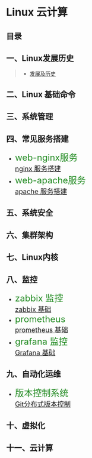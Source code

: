 
# Linux 云计算
## 目录
## 一、Linux发展历史
> - [发展及历史](https://abbott68.github.io/linux/history/linux发展及历史.html)

## 二、Linux 基础命令
## 三、系统管理
## 四、常见服务搭建
* <font size=5 color=ForestGreen> web-nginx服务</font></br>
<font size=4>[nginx 服务搭建](https://abbott68.github.io/linux/WebServer/nginx/nginx服务器搭建.html)</font></br>
* <font size=5 color=ForestGreen> web-apache服务</font></br>
<font size=4>[apache 服务搭建](https://abbott68.gitbhub/linux/WebServer/apache/Apache.html)</font></br>

## 五、系统安全
## 六、集群架构
## 七、Linux内核
## 八、监控
* <font size=5 color=ForestGreen> zabbix 监控 </font></br>
<font size=4>[zabbix 基础](https://abbott68.github.io/linux/监控/zabbix/)</font></br>
* <font size=5 color=ForestGreen> prometheus  </font></br>
<font size=4>[prometheus 基础](https://abbott68.github.io/linux/监控/prometheus)</font></br>
* <font size=5 color=ForestGreen> grafana 监控 </font></br>
<font size=4>[Grafana 基础](https://abbott68.github.io/linux/监控/grafana/Grafana.html)</font>

## 九、自动化运维
* <font size=5 color=ForestGreen> 版本控制系统</font></br>
<font size=4>[Git分布式版本控制](https://abbott68.github.io/linux/git/git.html)</font>

## 十、虚拟化
## 十一、云计算
